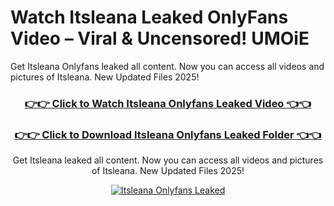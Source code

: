# Watch Itsleana Leaked OnlyFans Video – Viral & Uncensored! UMOiE

Get Itsleana Onlyfans leaked all content. Now you can access all videos and pictures of Itsleana. New Updated Files 2025!  
<div align="center">
  
### [👉👉 Click to Watch Itsleana Onlyfans Leaked Video 👈👈](https://links2leaks.com?utm_source=itsleana&utm_medium=gitshort)  
### [👉👉 Click to Download Itsleana Onlyfans Leaked Folder 👈👈](https://links2leaks.com?utm_source=itsleana&utm_medium=gitshort)  

Get Itsleana leaked all content. Now you can access all videos and pictures of Itsleana. New Updated Files 2025!  

[![Itsleana Onlyfans Leaked](https://i.ibb.co/93hzkbrt/l2l.gif)](https://links2leaks.com?utm_source=itsleana&utm_medium=gitshort)  

</div>
